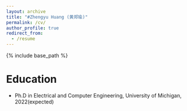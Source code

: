 ```yaml
---
layout: archive
title: "#Zhengyu Huang (黄郑瑜)"
permalink: /cv/
author_profile: true
redirect_from:
  - /resume
---
```


{% include base_path %}

Education
======
* Ph.D in Electrical and Computer Engineering, University of Michigan, 2022(expected)


